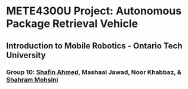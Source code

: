 # METE4300U Project: Autonomous Package Retrieval Vehicle
## Introduction to Mobile Robotics - Ontario Tech University
### Group 10: [Shafin Ahmed](https://github.com/shafinmahmed), Mashaal Jawad, Noor Khabbaz, & [Shahram Mohsini](https://github.com/shahrammohsini) 
